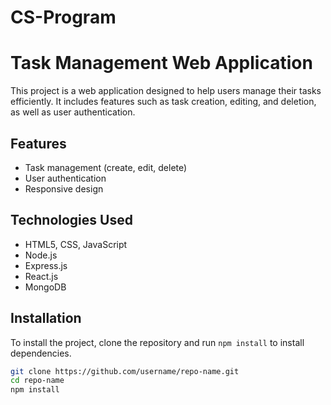 # CS-Program
# Task Management Web Application

This project is a web application designed to help users manage their tasks efficiently. It includes features such as task creation, editing, and deletion, as well as user authentication.

## Features
- Task management (create, edit, delete)
- User authentication
- Responsive design

## Technologies Used
- HTML5, CSS, JavaScript
- Node.js
- Express.js
- React.js
- MongoDB

## Installation
To install the project, clone the repository and run `npm install` to install dependencies.

```bash
git clone https://github.com/username/repo-name.git 
cd repo-name 
npm install 

